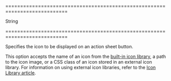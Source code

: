 ===========================================================================
<!--type-->String<!--/type-->
===========================================================================

<!--shortDescription-->
Specifies the icon to be displayed on an action sheet button.
<!--/shortDescription-->

<!--fullDescription-->
This option accepts the name of an icon from the [built-in icon library](/Documentation/Guide/Themes/Icon_Library/), a path to the icon image, or a CSS class of an icon stored in an external icon library. For information on using external icon libraries, refer to the [Icon Library article](/Documentation/Guide/Themes/Icon_Library/#Use_External_Icon_Libraries).
<!--/fullDescription-->